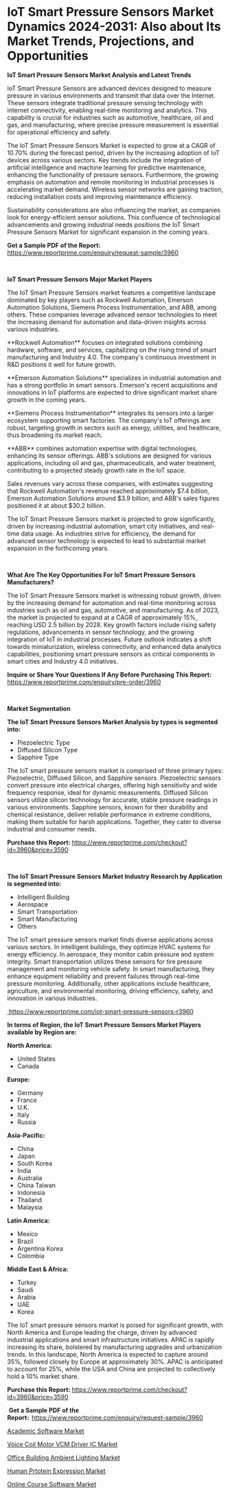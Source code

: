 <p><h1>IoT Smart Pressure Sensors Market Dynamics 2024-2031: Also about Its Market Trends, Projections, and Opportunities</h1></p><p><strong>IoT Smart Pressure Sensors Market Analysis and Latest Trends</strong></p>
<p><p>IoT Smart Pressure Sensors are advanced devices designed to measure pressure in various environments and transmit that data over the Internet. These sensors integrate traditional pressure sensing technology with internet connectivity, enabling real-time monitoring and analytics. This capability is crucial for industries such as automotive, healthcare, oil and gas, and manufacturing, where precise pressure measurement is essential for operational efficiency and safety.</p><p>The IoT Smart Pressure Sensors Market is expected to grow at a CAGR of 10.70% during the forecast period, driven by the increasing adoption of IoT devices across various sectors. Key trends include the integration of artificial intelligence and machine learning for predictive maintenance, enhancing the functionality of pressure sensors. Furthermore, the growing emphasis on automation and remote monitoring in industrial processes is accelerating market demand. Wireless sensor networks are gaining traction, reducing installation costs and improving maintenance efficiency. </p><p>Sustainability considerations are also influencing the market, as companies look for energy-efficient sensor solutions. This confluence of technological advancements and growing industrial needs positions the IoT Smart Pressure Sensors Market for significant expansion in the coming years.</p></p>
<p><strong>Get a Sample PDF of the Report:&nbsp;</strong> <a href="https://www.reportprime.com/enquiry/request-sample/3960">https://www.reportprime.com/enquiry/request-sample/3960</a></p>
<p>&nbsp;</p>
<p><strong>IoT Smart Pressure Sensors Major Market Players</strong></p>
<p><p>The IoT Smart Pressure Sensors market features a competitive landscape dominated by key players such as Rockwell Automation, Emerson Automation Solutions, Siemens Process Instrumentation, and ABB, among others. These companies leverage advanced sensor technologies to meet the increasing demand for automation and data-driven insights across various industries.</p><p>**Rockwell Automation** focuses on integrated solutions combining hardware, software, and services, capitalizing on the rising trend of smart manufacturing and Industry 4.0. The company's continuous investment in R&D positions it well for future growth.</p><p>**Emerson Automation Solutions** specializes in industrial automation and has a strong portfolio in smart sensors. Emerson's recent acquisitions and innovations in IoT platforms are expected to drive significant market share growth in the coming years.</p><p>**Siemens Process Instrumentation** integrates its sensors into a larger ecosystem supporting smart factories. The company's IoT offerings are robust, targeting growth in sectors such as energy, utilities, and healthcare, thus broadening its market reach.</p><p>**ABB** combines automation expertise with digital technologies, enhancing its sensor offerings. ABB's solutions are designed for various applications, including oil and gas, pharmaceuticals, and water treatment, contributing to a projected steady growth rate in the IoT space.</p><p>Sales revenues vary across these companies, with estimates suggesting that Rockwell Automation's revenue reached approximately $7.4 billion, Emerson Automation Solutions around $3.9 billion, and ABB's sales figures positioned it at about $30.2 billion. </p><p>The IoT Smart Pressure Sensors market is projected to grow significantly, driven by increasing industrial automation, smart city initiatives, and real-time data usage. As industries strive for efficiency, the demand for advanced sensor technology is expected to lead to substantial market expansion in the forthcoming years.</p></p>
<p>&nbsp;</p>
<p><strong>What Are The Key Opportunities For IoT Smart Pressure Sensors Manufacturers?</strong></p>
<p><p>The IoT Smart Pressure Sensors market is witnessing robust growth, driven by the increasing demand for automation and real-time monitoring across industries such as oil and gas, automotive, and manufacturing. As of 2023, the market is projected to expand at a CAGR of approximately 15%, reaching USD 2.5 billion by 2028. Key growth factors include rising safety regulations, advancements in sensor technology, and the growing integration of IoT in industrial processes. Future outlook indicates a shift towards miniaturization, wireless connectivity, and enhanced data analytics capabilities, positioning smart pressure sensors as critical components in smart cities and Industry 4.0 initiatives.</p></p>
<p><strong>Inquire or Share Your Questions If Any Before Purchasing This Report:</strong> <a href="https://www.reportprime.com/enquiry/pre-order/3960">https://www.reportprime.com/enquiry/pre-order/3960</a></p>
<p>&nbsp;</p>
<p><strong>Market Segmentation</strong></p>
<p><strong>The IoT Smart Pressure Sensors Market Analysis by types is segmented into:</strong></p>
<p><ul><li>Piezoelectric Type</li><li>Diffused Silicon Type</li><li>Sapphire Type</li></ul></p>
<p><p>The IoT smart pressure sensors market is comprised of three primary types: Piezoelectric, Diffused Silicon, and Sapphire sensors. Piezoelectric sensors convert pressure into electrical charges, offering high sensitivity and wide frequency response, ideal for dynamic measurements. Diffused Silicon sensors utilize silicon technology for accurate, stable pressure readings in various environments. Sapphire sensors, known for their durability and chemical resistance, deliver reliable performance in extreme conditions, making them suitable for harsh applications. Together, they cater to diverse industrial and consumer needs.</p></p>
<p><strong>Purchase this Report:&nbsp;</strong><a href="https://www.reportprime.com/checkout?id=3960&price=3590">https://www.reportprime.com/checkout?id=3960&price=3590</a></p>
<p>&nbsp;</p>
<p><strong>The IoT Smart Pressure Sensors Market Industry Research by Application is segmented into:</strong></p>
<p><ul><li>Intelligent Building</li><li>Aerospace</li><li>Smart Transportation</li><li>Smart Manufacturing</li><li>Others</li></ul></p>
<p><p>The IoT smart pressure sensors market finds diverse applications across various sectors. In intelligent buildings, they optimize HVAC systems for energy efficiency. In aerospace, they monitor cabin pressure and system integrity. Smart transportation utilizes these sensors for tire pressure management and monitoring vehicle safety. In smart manufacturing, they enhance equipment reliability and prevent failures through real-time pressure monitoring. Additionally, other applications include healthcare, agriculture, and environmental monitoring, driving efficiency, safety, and innovation in various industries.</p></p>
<p><a href="https://www.reportprime.com/iot-smart-pressure-sensors-r3960">&nbsp;https://www.reportprime.com/iot-smart-pressure-sensors-r3960</a></p>
<p><strong>In terms of Region, the IoT Smart Pressure Sensors Market Players available by Region are:</strong></p>
<p>
    <p> <strong> North America: </strong>
        <ul>
            <li>United States</li>
            <li>Canada</li>
        </ul>
        </p> 
    <p> <strong> Europe: </strong>
        <ul>
            <li>Germany</li>
            <li>France</li>
            <li>U.K.</li>
            <li>Italy</li>
            <li>Russia</li>
        </ul>
        </p> 
    <p> <strong> Asia-Pacific: </strong>
        <ul>
            <li>China</li>
            <li>Japan</li>
            <li>South Korea</li>
            <li>India</li>
            <li>Australia</li>
            <li>China Taiwan</li>
            <li>Indonesia</li>
            <li>Thailand</li>
            <li>Malaysia</li>
        </ul>
        </p> 
    <p> <strong> Latin America: </strong>
        <ul>
            <li>Mexico</li>
            <li>Brazil</li>
            <li>Argentina Korea</li>
            <li>Colombia</li>
        </ul>
        </p> 
    <p> <strong> Middle East & Africa: </strong>
        <ul>
            <li>Turkey</li>
            <li>Saudi</li>
            <li>Arabia</li>
            <li>UAE</li>
            <li>Korea</li>
        </ul>
    </p>
    </p>
<p><p>The IoT smart pressure sensors market is poised for significant growth, with North America and Europe leading the charge, driven by advanced industrial applications and smart infrastructure initiatives. APAC is rapidly increasing its share, bolstered by manufacturing upgrades and urbanization trends. In this landscape, North America is expected to capture around 35%, followed closely by Europe at approximately 30%. APAC is anticipated to account for 25%, while the USA and China are projected to collectively hold a 10% market share.</p></p>
<p><strong>Purchase this Report: </strong><a href="https://www.reportprime.com/checkout?id=3960&price=3590">https://www.reportprime.com/checkout?id=3960&price=3590</a></p>
<p>&nbsp;<strong>Get a Sample PDF of the Report:&nbsp;&nbsp;</strong><a href="https://www.reportprime.com/enquiry/request-sample/3960">https://www.reportprime.com/enquiry/request-sample/3960</a></p>
<p><strong></strong></p>
<p><p><a href="https://www.linkedin.com/pulse/global-academic-software-industry-analysis-share-growth-trends-forecast-2nohe?trackingId=K9v9oXUnQBWiJsOuX0YRsQ%3D%3D">Academic Software Market</a></p><p><a href="https://github.com/KamrulHadi87/Market-Research-Report-List-1/blob/main/voice-coil-motor-vcm-driver-ic-market.md">Voice Coil Motor VCM Driver IC Market</a></p><p><a href="https://issuu.com/reportprime-2/docs/office-building-ambient-lighting-ma_7df03bc0f5e017">Office Building Ambient Lighting Market</a></p><p><a href="https://issuu.com/reportprime-2/docs/human-prtotein-expression-market-si_1740ff9eafbe34">Human Prtotein Expression Market</a></p><p><a href="https://www.linkedin.com/pulse/navigating-online-course-software-market-expert-analysis-forecast-e9kne?trackingId=TDKVp37VSmOyG4jlFNH77A%3D%3D">Online Course Software Market</a></p></p>